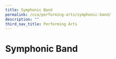 ```yaml
---
title: Symphonic Band
permalink: /cca/performing-arts/symphonic-band/
description: ""
third_nav_title: Performing Arts
---
```

Symphonic Band
==============
